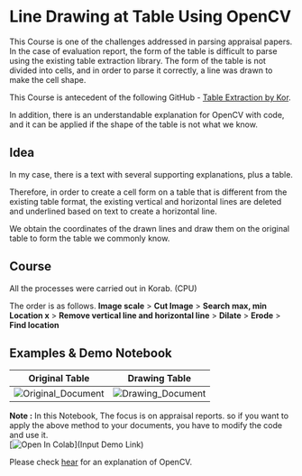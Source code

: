 #  Line Drawing at Table Using OpenCV

This Course is one of the challenges addressed in parsing appraisal papers. In the case of evaluation report, the form of the table is difficult to parse using the existing table extraction library. The form of the table is not divided into cells, and in order to parse it correctly, a line was drawn to make the cell shape.

This Course is antecedent of the following GitHub - [Table Extraction by Kor](https://github.com/jjonhwa/Table_Extraction_Kor-benchmark). 

In addition, there is an understandable explanation for OpenCV with code, and it can be applied if the shape of the table is not what we know.

## Idea
In my case, there is a text with several supporting explanations, plus a table. 

Therefore, in order to create a cell form on a table that is different from the existing table format, the existing vertical and horizontal lines are deleted and underlined based on text to create a horizontal line.  

We obtain the coordinates of the drawn lines and draw them on the original table to form the table we commonly know.

## Course
All the processes were carried out in Korab. (CPU)  

The order is as follows.
**Image scale** > **Cut Image** > **Search max, min Location x** > **Remove vertical line and horizontal line** > **Dilate** > **Erode** >  **Find location**

## Examples & Demo Notebook

| Original Table | Drawing Table |
|-----|-----|
|![Original_Document](https://user-images.githubusercontent.com/53552847/120768675-60b17000-c557-11eb-8fb9-da536b45f63c.png)|![Drawing_Document](https://user-images.githubusercontent.com/53552847/120768683-61e29d00-c557-11eb-81df-60cb5c20cc0f.png)|

**Note :** In this Notebook, The focus is on appraisal reports. so if you want to apply the above method to your documents, you have to modify the code and use it.  
[![Open In Colab](https://colab.research.google.com/assets/colab-badge.svg)](Input Demo Link)

Please check [hear]() for an explanation of OpenCV.

